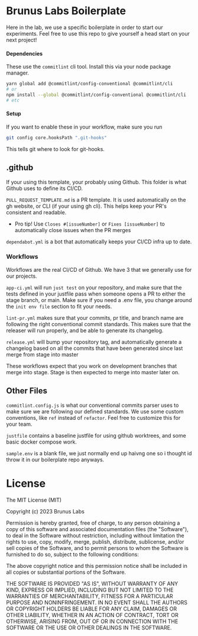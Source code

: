 # Brunus Labs Boilerplate

Here in the lab, we use a specific boilerplate in order to start our
experiments. Feel free to use this repo to give yourself a head start on
your next project!

#### Dependencies

These use the `commitlint` cli tool. Install this via your node package manager.
```bash
yarn global add @commitlint/config-conventional @commitlint/cli
# or
npm install --global @commitlint/config-conventional @commitlint/cli
# etc
```

#### Setup
If you want to enable these in your workflow, make sure you run 
```bash
git config core.hooksPath ".git-hooks"
```
This tells git where to look for git-hooks.

## .github

If your using this template, your probably using Github. This folder
is what Github uses to define its CI/CD.

`PULL_REQUEST_TEMPLATE.md` is a PR template. It is used automatically on the
gh website, or CLI (if your using gh cli). This helps keep your PR's consistent and readable.

- Pro tip! Use `Closes #[issueNumber]` or `Fixes [issueNumber]` to automatically close issues when the PR merges

`dependabot.yml` is a bot that automatically keeps your CI/CD infra up to date.

### Workflows

Workflows are the real CI/CD of Github. We have 3 that we generally use for our projects.

`app-ci.yml` will run `just test` on your repository, and make sure that the tests defined in your justfile pass 
when someone opens a PR to either the stage branch, or main. Make sure if you need a .env file, you change around the `init env file`
section to fit your needs.

`lint-pr.yml` makes sure that your commits, pr title, and branch name are following the right conventional commit standards. This makes sure that
the releaser will run properly, and be able to generate its changelog.

`release.yml` will bump your repository tag, and automatically generate a changelog based on all the commits that have been generated since last merge
from stage into master


These workflows expect that you work on development branches that merge into stage. Stage is then expected to merge into master
later on.

## Other Files

`commitlint.config.js` is what our conventional commits parser uses to make sure we are following our defined standards.
We use some custom conventions, like `ref` instead of `refactor`. Feel free to customize this for your team.

`justfile` contains a baseline justfile for using github worktrees, and some basic docker compose work.

`sample.env` is a blank file, we just normally end up haivng one so i thought id throw it in our boilerplate repo anyways.

# License

The MIT License (MIT)

Copyright (c) 2023 Brunus Labs

Permission is hereby granted, free of charge, to any person obtaining a copy of this software and associated documentation files (the "Software"), to deal in the Software without restriction, including without limitation the rights to use, copy, modify, merge, publish, distribute, sublicense, and/or sell copies of the Software, and to permit persons to whom the Software is furnished to do so, subject to the following conditions:

The above copyright notice and this permission notice shall be included in all copies or substantial portions of the Software.

THE SOFTWARE IS PROVIDED "AS IS", WITHOUT WARRANTY OF ANY KIND, EXPRESS OR IMPLIED, INCLUDING BUT NOT LIMITED TO THE WARRANTIES OF MERCHANTABILITY, FITNESS FOR A PARTICULAR PURPOSE AND NONINFRINGEMENT. IN NO EVENT SHALL THE AUTHORS OR COPYRIGHT HOLDERS BE LIABLE FOR ANY CLAIM, DAMAGES OR OTHER LIABILITY, WHETHER IN AN ACTION OF CONTRACT, TORT OR OTHERWISE, ARISING FROM, OUT OF OR IN CONNECTION WITH THE SOFTWARE OR THE USE OR OTHER DEALINGS IN THE SOFTWARE.
